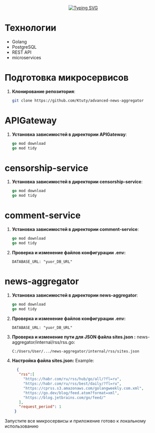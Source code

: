 <div align="center">
<a href="https://git.io/typing-svg"><img src="https://readme-typing-svg.herokuapp.com?font=Tektur&weight=600&size=35&duration=4000&color=53E1FF&center=true&vCenter=true&width=435&height=100&lines=news+aggregator" alt="Typing SVG" /></a>
</div>

# Технологии

- Golang
- PostgreSQL
- REST API
- microservices

# Подготовка микросервисов

1. **Клонирование репозитория**:
   ```sh
   git clone https://github.com/Ktuty/advanced-news-aggregator

# APIGateway

1. **Установка зависимостей в директории APIGateway**:
   ```go
   go mod download
   go mod tidy

# censorship-service

1. **Установка зависимостей в директории censorship-service**:
   ```go
   go mod download
   go mod tidy

# comment-service

1. **Установка зависимостей в директории comment-service**:
   ```go
   go mod download
   go mod tidy

2. **Проверка и изменение файлов конфигурации .env:**
   ```env
   DATABASE_URL: "yuor_DB_URL"

# news-aggregator

1. **Установка зависимостей в директории news-aggregator**:
   ```go
   go mod download
   go mod tidy
   
2. **Проверка и изменение файлов конфигурации .env:**
   ```env
   DATABASE_URL: "yuor_DB_URL"

3. **Проверка и изменение пути для JSON файла sites.json :**
   news-aggregator/internal/rss/rss.go:
   ```sh
   C:/Users/User/.../news-aggregator/internal/rss/sites.json

4. **Настройка файла sites.json:**
   Example:
   ```json
     {
      "rss":[
        "https://habr.com/ru/rss/hub/go/all/?fl=ru",
        "https://habr.com/ru/rss/best/daily/?fl=ru",
        "https://cprss.s3.amazonaws.com/golangweekly.com.xml",
        "https://go.dev/blog/feed.atom?format=xml",
        "https://blog.jetbrains.com/go/feed/"
      ],
      "request_period": 1
    }

Запустите все микросервисы и приложение готово к локальному использованию
